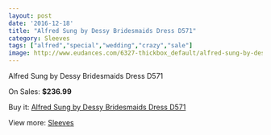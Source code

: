 ```yaml
---
layout: post
date: '2016-12-18'
title: "Alfred Sung by Dessy Bridesmaids Dress D571"
category: Sleeves
tags: ["alfred","special","wedding","crazy","sale"]
image: http://www.eudances.com/6327-thickbox_default/alfred-sung-by-dessy-bridesmaids-dress-d571.jpg
---
```

Alfred Sung by Dessy Bridesmaids Dress D571

On Sales: **$236.99**
<a href="https://www.eudances.com/en/sleeves/2290-alfred-sung-by-dessy-bridesmaids-dress-d571.html"><amp-img layout="responsive" width="600" height="600" src="//www.eudances.com/6327-thickbox_default/alfred-sung-by-dessy-bridesmaids-dress-d571.jpg" alt="Alfred Sung by Dessy Bridesmaids Dress D571 0" /></a>
<a href="https://www.eudances.com/en/sleeves/2290-alfred-sung-by-dessy-bridesmaids-dress-d571.html"><amp-img layout="responsive" width="600" height="600" src="//www.eudances.com/6328-thickbox_default/alfred-sung-by-dessy-bridesmaids-dress-d571.jpg" alt="Alfred Sung by Dessy Bridesmaids Dress D571 1" /></a>

Buy it: [Alfred Sung by Dessy Bridesmaids Dress D571](https://www.eudances.com/en/sleeves/2290-alfred-sung-by-dessy-bridesmaids-dress-d571.html "Alfred Sung by Dessy Bridesmaids Dress D571")

View more: [Sleeves](https://www.eudances.com/en/26-sleeves "Sleeves")